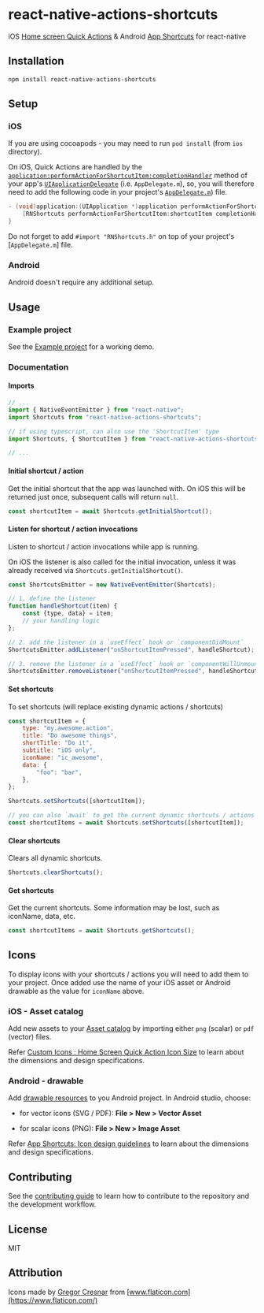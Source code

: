 # react-native-actions-shortcuts

iOS [Home screen Quick Actions](https://developer.apple.com/design/human-interface-guidelines/ios/system-capabilities/home-screen-actions/) & Android [App Shortcuts](https://developer.android.com/guide/topics/ui/shortcuts/creating-shortcuts) for react-native

## Installation

```bash
npm install react-native-actions-shortcuts
```

## Setup

### iOS

If you are using cocoapods - you may need to run `pod install` (from `ios` directory).

On iOS, Quick Actions are handled by the
[`application:performActionForShortcutItem:completionHandler`](https://developer.apple.com/documentation/uikit/uiapplicationdelegate/1622935-application?language=objc)
method of your app's [`UIApplicationDelegate`](https://developer.apple.com/documentation/uikit/uiapplicationdelegate) (i.e. `AppDelegate.m`),
so, you will therefore need to add the following code in your
project's [`AppDelegate.m`](./example/ios/ShortcutsExample/AppDelegate.m)) file.

```objective-c
- (void)application:(UIApplication *)application performActionForShortcutItem:(UIApplicationShortcutItem *)shortcutItem completionHandler:(void (^)(BOOL))completionHandler {
    [RNShortcuts performActionForShortcutItem:shortcutItem completionHandler:completionHandler];
}
```

Do not forget to add `#import "RNShortcuts.h"` on top of your project's [`AppDelegate.m`] file.

### Android

Android doesn't require any additional setup.

## Usage

### Example project

See the [Example project](./example/README.md) for a working demo.

### Documentation

#### Imports

```js
// ...
import { NativeEventEmitter } from "react-native";
import Shortcuts from "react-native-actions-shortcuts";

// if using typescript, can also use the 'ShortcutItem' type
import Shortcuts, { ShortcutItem } from "react-native-actions-shortcuts";

// ...
```

#### Initial shortcut / action

Get the initial shortcut that the app was launched with. On iOS this will be returned just once, subsequent calls will return `null`.

```js
const shortcutItem = await Shortcuts.getInitialShortcut();
```

#### Listen for shortcut / action invocations

Listen to shortcut / action invocations while app is running.

On iOS the listener is also called for the initial
invocation, unless it was already received via `Shortcuts.getInitialShortcut()`.

```js
const ShortcutsEmitter = new NativeEventEmitter(Shortcuts);

// 1. define the listener
function handleShortcut(item) {
    const {type, data} = item;
    // your handling logic
};

// 2. add the listener in a `useEffect` hook or `componentDidMount`
ShortcutsEmitter.addListener("onShortcutItemPressed", handleShortcut);

// 3. remove the listener in a `useEffect` hook or `componentWillUnmount`
ShortcutsEmitter.removeListener("onShortcutItemPressed", handleShortcut);
```

#### Set shortcuts

To set shortcuts (will replace existing dynamic actions / shortcuts)

```js
const shortcutItem = {
    type: "my.awesome.action",
    title: "Do awesome things",
    shortTitle: "Do it",
    subtitle: "iOS only",
    iconName: "ic_awesome",
    data: {
        "foo": "bar",
    },
};

Shortcuts.setShortcuts([shortcutItem]);

// you can also `await` to get the current dynamic shortcuts / actions
const shortcutItems = await Shortcuts.setShortcuts([shortcutItem]);
```

#### Clear shortcuts

Clears all dynamic shortcuts.

```js
Shortcuts.clearShortcuts();
```

#### Get shortcuts

Get the current shortcuts. Some information may be lost, such as iconName, data,
etc.

```js
const shortcutItems = await Shortcuts.getShortcuts();
```

## Icons

To display icons with your shortcuts / actions you will need to add them to your
project. Once added use the name of your iOS asset or Android drawable as the
value for `iconName` above.

### iOS - Asset catalog

Add new assets to your [Asset catalog](https://developer.apple.com/library/archive/documentation/ToolsLanguages/Conceptual/Xcode_Overview/AddingImages.html) by importing either `png` (scalar) or
`pdf` (vector) files.

Refer
[Custom Icons : Home Screen Quick Action Icon
Size](https://developer.apple.com/design/human-interface-guidelines/ios/icons-and-images/custom-icons/)
to learn about the dimensions and design specifications.

### Android - drawable

Add [drawable resources](https://developer.android.com/studio/write/resource-manager) to you Android project. In Android studio, choose:

- for vector icons (SVG / PDF): __File > New > Vector Asset__

- for scalar icons (PNG): __File > New > Image Asset__

Refer
[App Shortcuts: Icon design
guidelines](https://commondatastorage.googleapis.com/androiddevelopers/shareables/design/app-shortcuts-design-guidelines.pdf)
to learn about the dimensions and design specifications.

## Contributing

See the [contributing guide](CONTRIBUTING.md) to learn how to contribute to the repository and the development workflow.

## License

MIT

## Attribution

Icons made by [Gregor Cresnar](https://www.flaticon.com/authors/gregor-cresnar)
from [www.flaticon.com](https://www.flaticon.com/)
